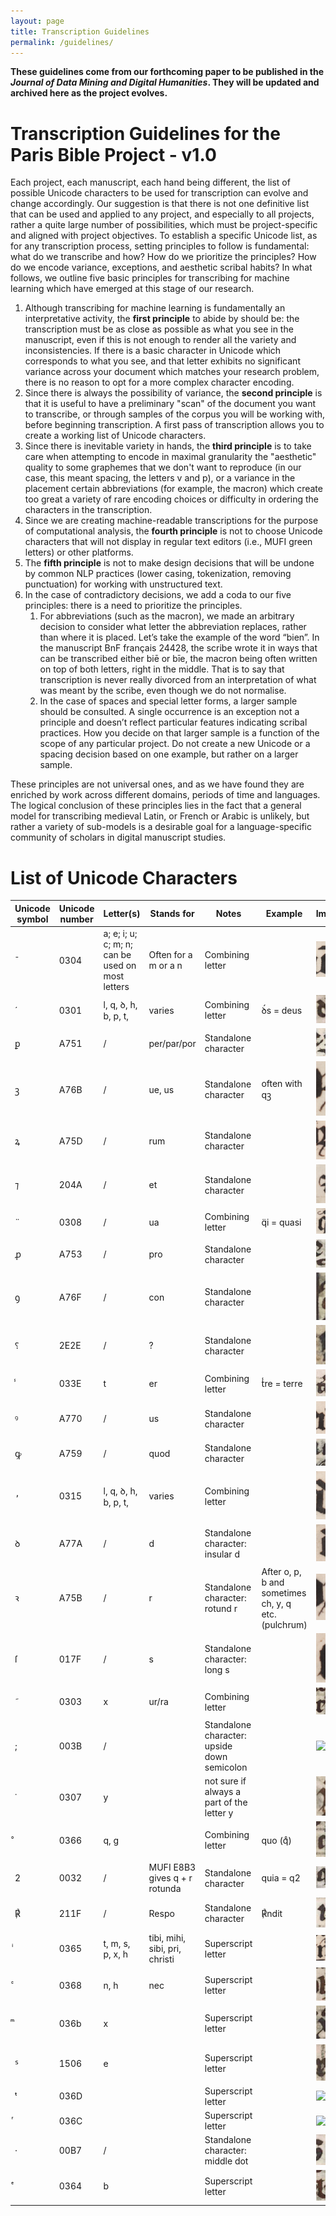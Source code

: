 ```yaml
---
layout: page
title: Transcription Guidelines
permalink: /guidelines/
---
```

<base target="_blank">

**These guidelines come from our forthcoming paper to be published in the *Journal of Data Mining and Digital Humanities*. They will be updated and archived here as the project evolves.**

# Transcription Guidelines for the Paris Bible Project - v1.0

Each project, each manuscript, each hand being different, the list of possible Unicode characters to be used for transcription can evolve and change accordingly. Our suggestion is that there is not one definitive list that can be used and applied to any project, and especially to all projects, rather a quite large number of possibilities, which must be project-specific and aligned with project objectives. To establish a specific Unicode list, as for any transcription process, setting principles to follow is fundamental: what do we transcribe and how? How do we prioritize the principles? How do we encode variance, exceptions, and aesthetic scribal habits? In what follows, we outline five basic principles for transcribing for machine learning which have emerged at this stage of our research. 

1. Although transcribing for machine learning is fundamentally an interpretative activity, the **first principle** to abide by should be: the transcription must be as close as possible as what you see in the manuscript, even if this is not enough to render all the variety and inconsistencies. If there is a basic character in Unicode which corresponds to what you see, and that letter exhibits no significant variance across your document which matches your research problem, there is no reason to opt for a more complex character encoding. 
2. Since there is always the possibility of variance, the **second principle** is that it is useful to have a preliminary "scan" of the document you want to transcribe, or through samples of the corpus you will be working with, before beginning transcription. A first pass of transcription allows you to create a working list of Unicode characters.
3. Since there is inevitable variety in hands, the **third principle** is to take care when attempting to encode in maximal granularity the "aesthetic" quality to some graphemes that we don't want to reproduce (in our case, this meant spacing, the letters v and p), or a variance in the placement certain abbreviations (for example, the macron) which create too great a variety of rare encoding choices or difficulty in ordering the characters in the transcription. 
4. Since we are creating machine-readable transcriptions for the purpose of computational analysis, the **fourth principle** is not to choose Unicode characters that will not display in regular text editors (i.e., MUFI green letters) or other platforms. 
5. The **fifth principle** is not to make design decisions that will be undone by common NLP practices (lower casing, tokenization, removing punctuation) for working with unstructured text.
6. In the case of contradictory decisions, we add a coda to our five principles: there is a need to prioritize the principles.
   1. For abbreviations (such as the macron), we made an arbitrary decision to consider what letter the abbreviation replaces, rather than where it is placed. Let’s take the example of the word “bien”. In the manuscript BnF français 24428, the scribe wrote it in ways that can be transcribed either biē or bīe, the macron being often written on top of both letters, right in the middle. That is to say that transcription is never really divorced from an interpretation of what was meant by the scribe, even though we do not normalise. 
   2. In the case of spaces and special letter forms, a larger sample should be consulted. A single occurrence is an exception not a principle and doesn’t reflect particular features indicating scribal practices. How you decide on that larger sample is a function of the scope of any particular project. Do not create a new Unicode or a spacing decision based on one example, but rather on a larger sample.

These principles are not universal ones, and as we have found they are enriched by work across different domains, periods of time and languages. The logical conclusion of these principles lies in the fact that a general model for transcribing medieval Latin, or French or Arabic is unlikely, but rather a variety of sub-models is a desirable goal for a language-specific community of scholars in digital manuscript studies.



# List of Unicode Characters



| Unicode symbol | Unicode number | Letter(s)                                        | Stands for                     | Notes                                              | Example                                              | Image                                                        |
| -------------- | -------------- | ------------------------------------------------ | ------------------------------ | -------------------------------------------------- | ---------------------------------------------------- | ------------------------------------------------------------ |
| ̄               | 0304           | a; e; i; u; c; m; n; can be used on most letters | Often for a m or a n           | Combining letter                                   |                                                      | ![img](https://github.com/parisbible/charactermap/blob/main/Special%20Character/Images/LewisEM063_U0304_p23.png?raw=true) |
| ́               | 0301           | l, q, ꝺ, h, b, p, t,                             | varies                         | Combining letter                                   | ꝺ́s = deus                                            | ![img](/assets/unicode/0301.png)                                                     |
| ꝑ              | A751           | /                                                | per/par/por                    | Standalone character                               |                                                      | ![img](/assets/unicode/A751.png)                                                     |
| ꝫ              | A76B           | /                                                | ue, us                         | Standalone character                               | often with qꝫ                                        | ![img](https://github.com/parisbible/charactermap/blob/main/Special%20Character/Images/LewisEM063_UA76B_p23.png?raw=true) |
| ꝝ              | A75D           | /                                                | rum                            | Standalone character                               |                                                      | ![img](https://github.com/parisbible/charactermap/blob/main/Special%20Character/Images/LewisEM063_UA75D_p1.png?raw=true) |
| ⁊              | 204A           | /                                                | et                             | Standalone character                               |                                                      | ![img](https://github.com/parisbible/charactermap/blob/main/Special%20Character/Images/LewisEM063_U204A_p23.png?raw=true) |
| ̈               | 0308           | /                                                | ua                             | Combining letter                                   | q̈i = quasi                                           | ![img](https://github.com/parisbible/charactermap/blob/main/Special%20Character/Images/LewisEM063_U0308_p23.png?raw=true) |
| ꝓ              | A753           | /                                                | pro                            | Standalone character                               |                                                      | ![img](/assets/unicode/A753.png)                                                     |
| ꝯ              | A76F           | /                                                | con                            | Standalone character                               |                                                      | ![img](/assets/unicode/A76F.png)                                                     |
| ⸮              | 2E2E           | /                                                | ?                              | Standalone character                               |                                                      | ![img](/assets/unicode/2E2E.png)                                                     |
| ̾               | 033E           | t                                                | er                             | Combining letter                                   | t̾re = terre                                          | ![img](/assets/unicode/033E.png)                                                     |
| ꝰ              | A770           | /                                                | us                             | Standalone character                               |                                                      | ![img](https://github.com/parisbible/charactermap/blob/main/Special%20Character/Images/LewisEM063_UA770_p1.png?raw=true) |
| ꝙ              | A759           | /                                                | quod                           | Standalone character                               |                                                      | ![img](/assets/unicode/A759.png)                                                     |
| ̕               | 0315           | l, q, ꝺ, h, b, p, t,                             | varies                         | Combining letter                                   |                                                      | ![img](https://github.com/parisbible/charactermap/blob/main/Special%20Character/Images/LewisEM063_U0315_p23.png?raw=true) |
| ꝺ              | A77A           | /                                                | d                              | Standalone character: insular d                    |                                                      | ![img](https://github.com/parisbible/charactermap/blob/main/Special%20Character/Images/LewisEM063_UA77A_p1.png?raw=true) |
| ꝛ              | A75B           | /                                                | r                              | Standalone character: rotund r                     | After o, p, b and sometimes ch, y, q etc. (pulchrum) | ![img](https://github.com/parisbible/charactermap/blob/main/Special%20Character/Images/LewisEM063_UA75B_p1.png?raw=true) |
| ſ              | 017F           | /                                                | s                              | Standalone character: long s                       |                                                      | ![img](https://github.com/parisbible/charactermap/blob/main/Special%20Character/Images/LewisEM063_U017F_p1.png?raw=true) |
| ˜              | 0303           | x                                                | ur/ra                          | Combining letter                                   |                                                      | ![img](/assets/unicode/0303.png)                                                     |
| ;              | 003B           | /                                                |                                | Standalone  character: upside down semicolon       |                                                      | ![img](/assets/unicode/003B.png)
| ̇               | 0307           | y                                                |                                | not sure if always a part of the letter y          |                                                      | ![img](/assets/unicode/0307.png)                                                     |
| ͦ               | 0366           | q, g                                             |                                | Combining letter                                   | quo  (qͦ)                                             | ![img](/assets/unicode/0366.png)                                                     |
| 2              | 0032           | /                                                | MUFI  E8B3 gives q + r rotunda | Standalone  character                              | quia  = q2                                           | ![img](/assets/unicode/0032.png)                                                     |
| ℟              | 211F           | /                                                | Respo                          | Standalone  character                              | ℟ndit                                                | ![img](/assets/unicode/211F.png)                                                     |
| ͥ               | 0365           | t, m, s, p, x, h                                 | tibi, mihi, sibi, pri, christi | Superscript letter                                 |                                                      | ![img](https://github.com/parisbible/charactermap/blob/main/Special%20Character/Images/LewisEM063_U0365_p23.png?raw=true) |
| ͨ               | 0368           | n, h                                             | nec                            | Superscript letter                                 |                                                      | ![img](/assets/unicode/0368.png)                                                     |
| ͫ               | 036b           | x                                                |                                | Superscript letter                                 |                                                      | ![img](/assets/unicode/036b.png)                                                     |
| ᔆ              | 1506           | e                                                |                                | Superscript letter                                 |                                                      | ![img](/assets/unicode/1506.png)                                                     |
| ᵗ              | 036D           |                                                  |                                | Superscript  letter                                |                                                      | ![img](/assets/unicode/036D.png)                                                     |
| ͬ               | 036C           |                                                  |                                | Superscript  letter                                |                                                      | ![img](/assets/unicode/036C.png)
| ·              | 00B7           | /                                                |                                | Standalone character: middle dot                   |                                                      | ![img](/assets/unicode/00B7.png)                                                     |
| ͤ               | 0364          | b                                                |                                | Superscript letter                   |                                                      | ![img](/assets/unicode/0364.png)